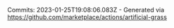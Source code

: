 Commits: 2023-01-25T19:08:06.083Z - Generated via https://github.com/marketplace/actions/artificial-grass
<br>

